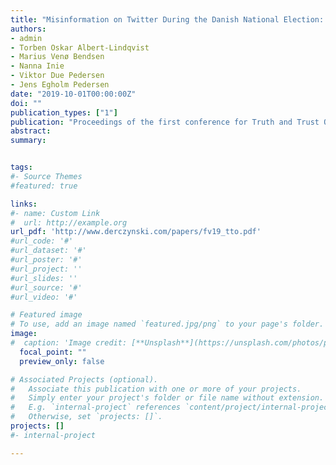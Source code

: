 ```yaml
---
title: "Misinformation on Twitter During the Danish National Election: A Case Study"
authors:
- admin
- Torben Oskar Albert-Lindqvist
- Marius Venø Bendsen
- Nanna Inie
- Viktor Due Pedersen
- Jens Egholm Pedersen
date: "2019-10-01T00:00:00Z"
doi: ""
publication_types: ["1"]
publication: "Proceedings of the first conference for Truth and Trust Online (TTO)"
abstract: 
summary: 


tags:
#- Source Themes
#featured: true

links:
#- name: Custom Link
#  url: http://example.org
url_pdf: 'http://www.derczynski.com/papers/fv19_tto.pdf'
#url_code: '#'
#url_dataset: '#'
#url_poster: '#'
#url_project: ''
#url_slides: ''
#url_source: '#'
#url_video: '#'

# Featured image
# To use, add an image named `featured.jpg/png` to your page's folder. 
image:
#  caption: 'Image credit: [**Unsplash**](https://unsplash.com/photos/pLCdAaMFLTE)'
  focal_point: ""
  preview_only: false

# Associated Projects (optional).
#   Associate this publication with one or more of your projects.
#   Simply enter your project's folder or file name without extension.
#   E.g. `internal-project` references `content/project/internal-project/index.md`.
#   Otherwise, set `projects: []`.
projects: []
#- internal-project

---
```

